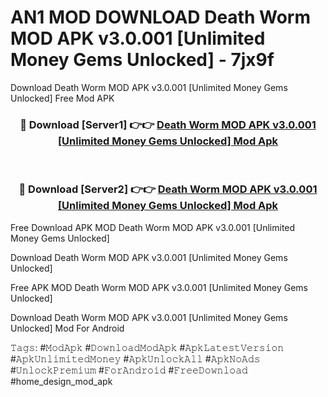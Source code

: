 # AN1 MOD DOWNLOAD Death Worm MOD APK v3.0.001 [Unlimited Money Gems Unlocked] - 7jx9f
Download Death Worm MOD APK v3.0.001 [Unlimited Money Gems Unlocked] Free Mod APK

<div align="center">
<h3>🔴 Download [Server1] 👉👉 <a href="https://apk-comot.site?title=Death_Worm_MOD_APK_v3.0.001_[Unlimited_Money_Gems_Unlocked]">Death Worm MOD APK v3.0.001 [Unlimited Money Gems Unlocked] Mod Apk</a></h3><br>

<h3>🔴 Download [Server2] 👉👉 <a href="https://apk-comot.site?title=Death_Worm_MOD_APK_v3.0.001_[Unlimited_Money_Gems_Unlocked]">Death Worm MOD APK v3.0.001 [Unlimited Money Gems Unlocked] Mod Apk</a></h3>
</div>


Free Download APK MOD Death Worm MOD APK v3.0.001 [Unlimited Money Gems Unlocked]

Download Death Worm MOD APK v3.0.001 [Unlimited Money Gems Unlocked] 

Free APK MOD Death Worm MOD APK v3.0.001 [Unlimited Money Gems Unlocked] 

Download Death Worm MOD APK v3.0.001 [Unlimited Money Gems Unlocked] Mod For Android

𝚃𝚊𝚐𝚜: #𝙼𝚘𝚍𝙰𝚙𝚔 #𝙳𝚘𝚠𝚗𝚕𝚘𝚊𝚍𝙼𝚘𝚍𝙰𝚙𝚔 #𝙰𝚙𝚔𝙻𝚊𝚝𝚎𝚜𝚝𝚅𝚎𝚛𝚜𝚒𝚘𝚗 #𝙰𝚙𝚔𝚄𝚗𝚕𝚒𝚖𝚒𝚝𝚎𝚍𝙼𝚘𝚗𝚎𝚢 #𝙰𝚙𝚔𝚄𝚗𝚕𝚘𝚌𝚔𝙰𝚕𝚕 #𝙰𝚙𝚔𝙽𝚘𝙰𝚍𝚜 #𝚄𝚗𝚕𝚘𝚌𝚔𝙿𝚛𝚎𝚖𝚒𝚞𝚖 #𝙵𝚘𝚛𝙰𝚗𝚍𝚛𝚘𝚒𝚍 #𝙵𝚛𝚎𝚎𝙳𝚘𝚠𝚗𝚕𝚘𝚊𝚍 #home_design_mod_apk